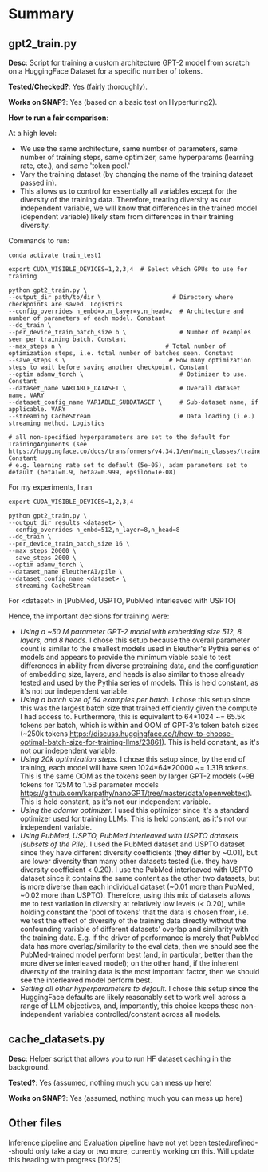 # Summary

**gpt2_train.py** 
-
**Desc**: Script for training a custom architecture GPT-2 model from scratch on a HuggingFace Dataset for a specific number of tokens.

**Tested/Checked?**: Yes (fairly thoroughly).

**Works on SNAP?**: Yes (based on a basic test on Hyperturing2).

**How to run a fair comparison**:

At a high level:
- We use the same architecture, same number of parameters, same number of training steps, same optimizer, same hyperparams (learning rate, etc.), and same 'token pool.'
- Vary the training dataset (by changing the name of the training dataset passed in).
- This allows us to control for essentially all variables except for the diversity of the training data. Therefore, treating diversity as our independent variable, we will know that differences in the trained model (dependent variable) likely stem from differences in their training diversity.

Commands to run:
```
conda activate train_test1

export CUDA_VISIBLE_DEVICES=1,2,3,4  # Select which GPUs to use for training

python gpt2_train.py \
--output_dir path/to/dir \                    # Directory where checkpoints are saved. Logistics
--config_overrides n_embd=x,n_layer=y,n_head=z  # Architecture and number of parameters of each model. Constant
--do_train \
--per_device_train_batch_size b \               # Number of examples seen per training batch. Constant
--max_steps n \                             # Total number of optimization steps, i.e. total number of batches seen. Constant
--save_steps s \                             # How many optimization steps to wait before saving another checkpoint. Constant
--optim adamw_torch \                           # Optimizer to use. Constant
--dataset_name VARIABLE_DATASET \               # Overall dataset name. VARY
--dataset_config_name VARIABLE_SUBDATASET \     # Sub-dataset name, if applicable. VARY
--streaming CacheStream                         # Data loading (i.e.) streaming method. Logistics 

# all non-specified hyperparameters are set to the default for TrainingArguments (see https://huggingface.co/docs/transformers/v4.34.1/en/main_classes/trainer#transformers.TrainingArguments). Constant
# e.g. learning rate set to default (5e-05), adam parameters set to default (beta1=0.9, beta2=0.999, epsilon=1e-08)
```

For my experiments, I ran
```
export CUDA_VISIBLE_DEVICES=1,2,3,4

python gpt2_train.py \
--output_dir results_<dataset> \                    
--config_overrides n_embd=512,n_layer=8,n_head=8
--do_train \
--per_device_train_batch_size 16 \
--max_steps 20000 \
--save_steps 2000 \
--optim adamw_torch \
--dataset_name EleutherAI/pile \
--dataset_config_name <dataset> \
--streaming CacheStream
```
For \<dataset\> in \[PubMed, USPTO, PubMed interleaved with USPTO\]

Hence, the important decisions for training were:
- _Using a ~50 M parameter GPT-2 model with embedding size 512, 8 layers, and 8 heads._ I chose this setup because the overall parameter count is similar to the smallest models used in Eleuther's Pythia series of models and appears to provide the minimum viable scale to test differences in ability from diverse pretraining data, and the configuration of embedding size, layers, and heads is also similar to those already tested and used by the Pythia series of models. This is held constant, as it's not our independent variable.
- _Using a batch size of 64 examples per batch._ I chose this setup since this was the largest batch size that trained efficiently given the compute I had access to. Furthermore, this is equivalent to 64*1024 ~= 65.5k tokens per batch, which is within and OOM of GPT-3's token batch sizes (~250k tokens https://discuss.huggingface.co/t/how-to-choose-optimal-batch-size-for-training-llms/23861). This is held constant, as it's not our independent variable.
- _Using 20k optimization steps._ I chose this setup since, by the end of training, each model will have seen 1024\*64\*20000 ~= 1.31B tokens. This is the same OOM as the tokens seen by larger GPT-2 models (~9B tokens for 125M to 1.5B parameter models https://github.com/karpathy/nanoGPT/tree/master/data/openwebtext). This is held constant, as it's not our independent variable.
- _Using the adamw optimizer._ I used this optimizer since it's a standard optimizer used for training LLMs. This is held constant, as it's not our independent variable.
- _Using PubMed, USPTO, PubMed interleaved with USPTO datasets (subsets of the Pile)._ I used the PubMed dataset and USPTO dataset since they have different diversity coefficients (they differ by ~0.01), but are lower diversity than many other datasets tested (i.e. they have diversity coefficient < 0.20). I use the PubMed interleaved with USPTO dataset since it contains the same content as the other two datasets, but is more diverse than each individual dataset (~0.01 more than PubMed, ~0.02 more than USPTO). Therefore, using this mix of datasets allows me to test variation in diversity at relatively low levels (< 0.20), while holding constant the 'pool of tokens' that the data is chosen from, i.e. we test the effect of diversity of the training data directly without the confounding variable of different datasets' overlap and similarity with the training data. E.g. if the driver of performance is merely that PubMed data has more overlap/similarity to the eval data, then we should see the PubMed-trained model perform best (and, in particular, better than the more diverse interleaved model); on the other hand, if the inherent diversity of the training data is the most important factor, then we should see the interleaved model perform best.
- _Setting all other hyperparameters to default._ I chose this setup since the HuggingFace defaults are likely reasonably set to work well across a range of LLM objectives, and, importantly, this choice keeps these non-independent variables controlled/constant across all models.




**cache_datasets.py**
-
**Desc**: Helper script that allows you to run HF dataset caching in the background.

**Tested?**: Yes (assumed, nothing much you can mess up here)

**Works on SNAP?**: Yes (assumed, nothing much you can mess up here)

Other files
-
Inference pipeline and Evaluation pipeline have not yet been tested/refined--should only take a day or two more, currently working on this. Will update this heading with progress [10/25]

